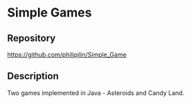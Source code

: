 # Simple Games


## Repository
<https://github.com/philipjlin/Simple_Game>


## Description
Two games implemented in Java - Asteroids and Candy Land.
